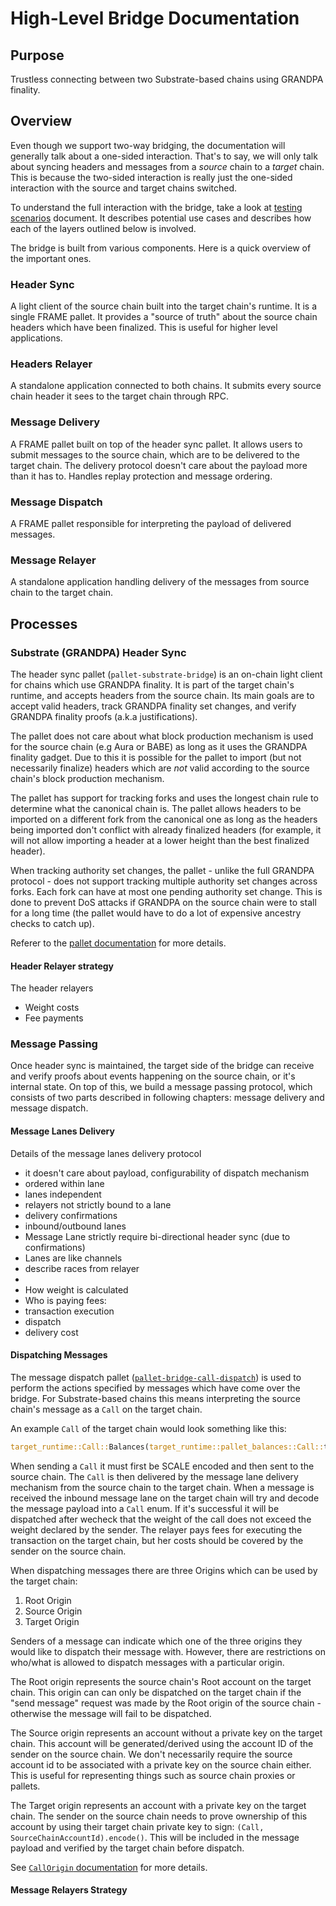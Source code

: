 # High-Level Bridge Documentation

## Purpose

Trustless connecting between two Substrate-based chains using GRANDPA finality.

## Overview

Even though we support two-way bridging, the documentation will generally talk about a one-sided
interaction. That's to say, we will only talk about syncing headers and messages from a _source_
chain to a _target_ chain. This is because the two-sided interaction is really just the one-sided
interaction with the source and target chains switched.

To understand the full interaction with the bridge, take a look at [testing
scenarios](./testing-scenarios.md) document. It describes potential use cases and describes how
each of the layers outlined below is involved.

The bridge is built from various components. Here is a quick overview of the important ones.

### Header Sync

A light client of the source chain built into the target chain's runtime. It is a single FRAME
pallet. It provides a "source of truth" about the source chain headers which have been finalized.
This is useful for higher level applications.

### Headers Relayer

A standalone application connected to both chains. It submits every source chain header it sees to
the target chain through RPC.

### Message Delivery

A FRAME pallet built on top of the header sync pallet. It allows users to submit messages to the
source chain, which are to be delivered to the target chain. The delivery protocol doesn't care
about the payload more than it has to. Handles replay protection and message ordering.

### Message Dispatch

A FRAME pallet responsible for interpreting the payload of delivered messages.

### Message Relayer

A standalone application handling delivery of the messages from source chain to the target chain.

## Processes

### Substrate (GRANDPA) Header Sync

The header sync pallet (`pallet-substrate-bridge`) is an on-chain light client for chains which use
GRANDPA finality. It is part of the target chain's runtime, and accepts headers from the source
chain. Its main goals are to accept valid headers, track GRANDPA finality set changes, and verify
GRANDPA finality proofs (a.k.a justifications).

The pallet does not care about what block production mechanism is used for the source chain
(e.g Aura or BABE) as long as it uses the GRANDPA finality gadget. Due to this it is possible for
the pallet to import (but not necessarily finalize) headers which are _not_ valid according to the
source chain's block production mechanism.

The pallet has support for tracking forks and uses the longest chain rule to determine what the
canonical chain is. The pallet allows headers to be imported on a different fork from the canonical
one as long as the headers being imported don't conflict with already finalized headers (for
example, it will not allow importing a header at a lower height than the best finalized header).

When tracking authority set changes, the pallet - unlike the full GRANDPA protocol - does not
support tracking multiple authority set changes across forks. Each fork can have at most one pending
authority set change. This is done to prevent DoS attacks if GRANDPA on the source chain were to
stall for a long time (the pallet would have to do a lot of expensive ancestry checks to catch up).

Referer to the [pallet documentation](../modules/substrate/src/lib.rs) for more details.

#### Header Relayer strategy

The header relayers
- Weight costs
- Fee payments

### Message Passing

Once header sync is maintained, the target side of the bridge can receive and verify proofs about
events happening on the source chain, or it's internal state. On top of this, we build a
message passing protocol, which consists of two parts described in following chapters:
message delivery and message dispatch.

#### Message Lanes Delivery

<TODO>Details of the message lanes delivery protocol</TODO>
- it doesn't care about payload, configurability of dispatch mechanism
- ordered within lane
- lanes independent
- relayers not strictly bound to a lane
- delivery confirmations
- inbound/outbound lanes
- Message Lane strictly require bi-directional header sync (due to confirmations)
- Lanes are like channels
- describe races from relayer
-
- How weight is calculated
- Who is paying fees:
-   transaction execution
-   dispatch
-   delivery cost

#### Dispatching Messages

The message dispatch pallet ([`pallet-bridge-call-dispatch`](../modules/call-dispatch/src/lib.rs))
is used to perform the actions specified by messages which have come over the bridge.
For Substrate-based chains this means interpreting the source chain's message as a `Call` on
the target chain.

An example `Call` of the target chain would look something like this:

```rust
target_runtime::Call::Balances(target_runtime::pallet_balances::Call::transfer(recipient, amount))
```

When sending a `Call` it must first be SCALE encoded and then sent to the source chain. The `Call`
is then delivered by the message lane delivery mechanism from the source chain to the target chain.
When a message is received the inbound message lane on the target chain will try and decode the
message payload into a `Call` enum. If it's successful it will be dispatched after wecheck that the
weight of the call does not exceed the weight declared by the sender. The relayer pays fees for
executing the transaction on the target chain, but her costs should be covered by the sender on the
source chain.

When dispatching messages there are three Origins which can be used by the target chain:
1. Root Origin
2. Source Origin
3. Target Origin

Senders of a message can indicate which one of the three origins they would like to dispatch their
message with. However, there are restrictions on who/what is allowed to dispatch messages with a
particular origin.

The Root origin represents the source chain's Root account on the target chain. This origin can can
only be dispatched on the target chain if the "send message" request was made by the Root origin of
the source chain - otherwise the message will fail to be dispatched.

The Source origin represents an account without a private key on the target chain. This account will
be generated/derived using the account ID of the sender on the source chain. We don't necessarily
require the source account id to be associated with a private key on the source chain either. This
is useful for representing things such as source chain proxies or pallets.

The Target origin represents an account with a private key on the target chain. The sender on the
source chain needs to prove ownership of this account by using their target chain private key to
sign: `(Call, SourceChainAccountId).encode()`. This will be included in the message payload and
verified by the target chain before dispatch.

See [`CallOrigin` documentation](../modules/call-dispatch/src/lib.rs) for more details.

#### Message Relayers Strategy
